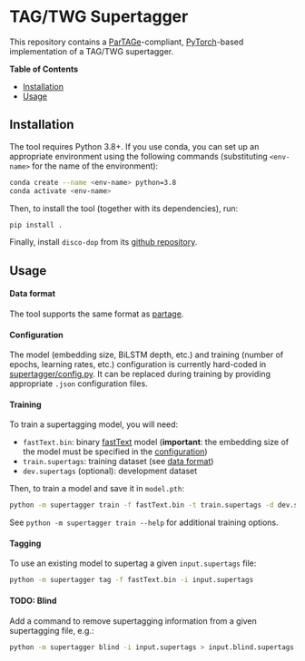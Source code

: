 TAG/TWG Supertagger
===================

This repository contains a [ParTAGe][partage-twg]-compliant,
[PyTorch][pytorch]-based implementation of a TAG/TWG supertagger.


**Table of Contents**

- [Installation](#installation)
- [Usage](#usage)


Installation
------------

The tool requires Python 3.8+.  If you use conda, you can set up an appropriate
environment using the following commands (substituting `<env-name>` for the
name of the environment):
```bash
conda create --name <env-name> python=3.8
conda activate <env-name>
```
Then, to install the tool (together with its dependencies), run:
```bash
pip install .
```
<!--
Then, to install the dependencies, including PyTorch with CPU support:
```bash
pip install -r requirements.txt -f https://download.pytorch.org/whl/torch_stable.html
```
If you want to install PyTorch with CUDA support, use the following command
instead:
```bash
pip install -r requirements-gpu.txt
```
-->
Finally, install `disco-dop` from its [github
repository](https://github.com/andreasvc/disco-dop#installation).


Usage
-----

#### Data format

The tool supports the same format as [partage][partage-format].

#### Configuration

The model (embedding size, BiLSTM depth, etc.) and training (number of epochs,
learning rates, etc.) configuration is currently hard-coded in
[supertagger/config.py](supertagger/config.py).  It can be replaced during
training by providing appropriate `.json` configuration files.

#### Training

To train a supertagging model, you will need:
* `fastText.bin`: binary [fastText][fastText] model (**important**: the
  embedding size of the model must be specified in the
  [configuration](#configuration))
* `train.supertags`: training dataset (see [data format](#data-format))
* `dev.supertags` (optional): development dataset

Then, to train a model and save it in `model.pth`:
```bash
python -m supertagger train -f fastText.bin -t train.supertags -d dev.supertags --save model.pth
```
See `python -m supertagger train --help` for additional training options.

#### Tagging

To use an existing model to supertag a given `input.supertags` file:
```bash
python -m supertagger tag -f fastText.bin -i input.supertags
```

#### TODO: Blind

Add a command to remove supertagging information from a given supertagging
file, e.g.:
```bash
python -m supertagger blind -i input.supertags > input.blind.supertags
```


[partage-twg]: https://github.com/kawu/partage-twg "ParTAGe for TWG repository"
[partage-format]: https://github.com/kawu/partage-twg#data-format "ParTAGe data format"
[fastText]: https://fasttext.cc/ "fastText"
[pytorch]: https://pytorch.org/ "PyTorch"
